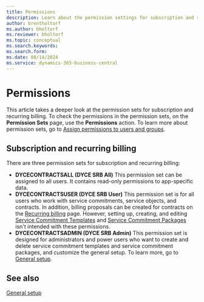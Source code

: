 ```yaml
---
title: Permissions
description: Learn about the permission settings for subscription and recurring billing.
author: brentholtorf
ms.author: bholtorf
ms.reviewer: bholtorf
ms.topic: conceptual
ms.search.keywords: 
ms.search.form: 
ms.date: 08/14/2024
ms.service: dynamics-365-business-central
---
```


# Permissions

This article takes a deeper look at the permission sets for subscription and recurring billing. To check the permissions in the permission sets, on the **Permission Sets** page, use the **Permissions** action. To learn more about permission sets, go to [Assign permissions to users and groups](../../ui-define-granular-permissions.md).

## Subscription and recurring billing

There are three permission sets for subscription and recurring billing:

* **DYCECONTRACTSALL (DYCE SRB All)**
   This permission set can be assigned to all users. It contains read-only permissions to app-specific data.
* **DYCECONTRACTSUSER (DYCE SRB User)**
   This permission set is for all users who work with service commitments, service objects, and contracts. In addition, billing proposals can be created for contracts on the [Recurring billing](../recurring-billing.md) page. However, setting up, creating, and editing [Service Commitment Templates](../masterdata/service-commitments.md#service-commitment-templates) and [Service Commitment Packages](../masterdata/service-commitments.md#service-commitment-packages) isn't intended with these permissions.
* **DYCECONTRACTSADMIN (DYCE SRB Admin)**
   This permission set is designed for administrators and power users who want to create and delete service commitment templates and service commitment packages, and customize the general setup. To learn more, go to [General setup](general.md).

<!--

Don't think we need this.

## More apps

Along with Subscription & Recurring Billing**, the apps **[DYCE Essentials](/docs/general/essentials/welcome.md)** and **[DYCE Easy Bundle Seller](/docs/ebs/welcome.md)** are installed. This will provide cross-app functionality such as [Bundles](/docs/ebs/bundles.md), a [Print Preview](/docs/general/essentials/print-preview.md) or the [Report Configurations](/docs/general/essentials/report-configuration.md).

Three permission sets are included with the app:

* **DYCEESSENTIALSALL (DYCE Essentials All)**
   This permission set can be assigned to all users. It includes read-only permissions to app-specific data.
* **DYCEESSENTIALSUSER (DYCE Essentials Users)**
   This permission set is for all users working with [Bundles](/docs/srb/bundles.md).
* **DYCEESSENTIALSADMIN (DYCE Essentials Admin)**
   This permission set is designed for Administrators and Power Users who should additionally be able to create, customize and delete [Report Configurations](/docs/general/essentials/report-configuration.md).-->

## See also

[General setup](general.md)